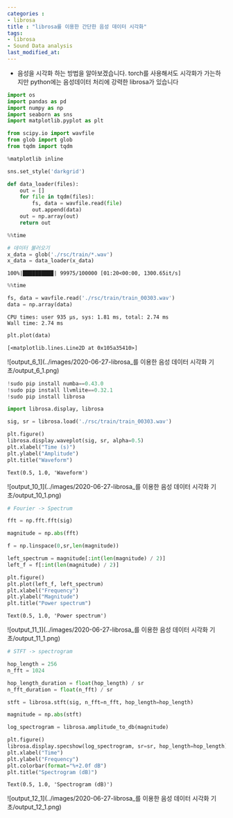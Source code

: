 ```yaml
---
categories : 
- librosa
title : "librosa를 이용한 간단한 음성 데이터 시각화"
tags:
- librosa
- Sound Data analysis
last_modified_at:
---
```


- 음성을 시각화 하는 방법을 알아보겠습니다. torch를 사용해서도 시각화가 가는하지만 python에는 음성데이터 처리에 강력한 librosa가 있습니다


```python
import os
import pandas as pd
import numpy as np
import seaborn as sns
import matplotlib.pyplot as plt

from scipy.io import wavfile
from glob import glob
from tqdm import tqdm

%matplotlib inline

sns.set_style('darkgrid')
```


```python
def data_loader(files):
    out = []
    for file in tqdm(files):
        fs, data = wavfile.read(file)
        out.append(data)    
    out = np.array(out)
    return out
```


```python
%%time

# 데이터 불러오기
x_data = glob('./rsc/train/*.wav')
x_data = data_loader(x_data)
```

    100%|█████████▉| 99975/100000 [01:20<00:00, 1300.65it/s]


```python
%%time

fs, data = wavfile.read('./rsc/train/train_00303.wav')
data = np.array(data)
```

    CPU times: user 935 µs, sys: 1.81 ms, total: 2.74 ms
    Wall time: 2.74 ms



```python
plt.plot(data)
```




    [<matplotlib.lines.Line2D at 0x105a35410>]

![output_6_1](../images/2020-06-27-librosa_를 이용한 음성 데이터 시각화 기초/output_6_1.png)

```python
!sudo pip install numba==0.43.0
!sudo pip install llvmlite==0.32.1
!sudo pip install librosa
```


```python
import librosa.display, librosa
```


```python
sig, sr = librosa.load('./rsc/train/train_00303.wav')
```


```python
plt.figure()
librosa.display.waveplot(sig, sr, alpha=0.5)
plt.xlabel("Time (s)")
plt.ylabel("Amplitude")
plt.title("Waveform")
```




    Text(0.5, 1.0, 'Waveform')



![output_10_1](../images/2020-06-27-librosa_를 이용한 음성 데이터 시각화 기초/output_10_1.png)

```python
# Fourier -> Spectrum

fft = np.fft.fft(sig)

magnitude = np.abs(fft) 

f = np.linspace(0,sr,len(magnitude))

left_spectrum = magnitude[:int(len(magnitude) / 2)]
left_f = f[:int(len(magnitude) / 2)]

plt.figure()
plt.plot(left_f, left_spectrum)
plt.xlabel("Frequency")
plt.ylabel("Magnitude")
plt.title("Power spectrum")
```




    Text(0.5, 1.0, 'Power spectrum')



![output_11_1](../images/2020-06-27-librosa_를 이용한 음성 데이터 시각화 기초/output_11_1.png)

```python
# STFT -> spectrogram

hop_length = 256
n_fft = 1024

hop_length_duration = float(hop_length) / sr
n_fft_duration = float(n_fft) / sr

stft = librosa.stft(sig, n_fft=n_fft, hop_length=hop_length)

magnitude = np.abs(stft)

log_spectrogram = librosa.amplitude_to_db(magnitude)

plt.figure()
librosa.display.specshow(log_spectrogram, sr=sr, hop_length=hop_length)
plt.xlabel("Time")
plt.ylabel("Frequency")
plt.colorbar(format="%+2.0f dB")
plt.title("Spectrogram (dB)")
```




    Text(0.5, 1.0, 'Spectrogram (dB)')



![output_12_1](../images/2020-06-27-librosa_를 이용한 음성 데이터 시각화 기초/output_12_1.png)

